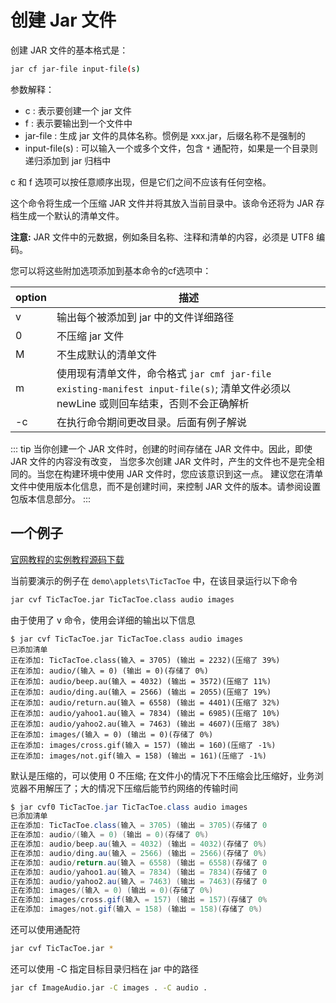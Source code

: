 # 创建 Jar 文件

创建 JAR 文件的基本格式是：

```bash
jar cf jar-file input-file(s)
```

参数解释：

* c : 表示要创建一个 jar 文件
* f : 表示要输出到一个文件中
* jar-file : 生成 jar 文件的具体名称。惯例是 xxx.jar，后缀名称不是强制的
* input-file\(s\) : 可以输入一个或多个文件，包含 `*` 通配符，如果是一个目录则递归添加到 jar 归档中

c 和 f 选项可以按任意顺序出现，但是它们之间不应该有任何空格。

这个命令将生成一个压缩 JAR 文件并将其放入当前目录中。该命令还将为 JAR 存档生成一个默认的清单文件。

**注意:** JAR 文件中的元数据，例如条目名称、注释和清单的内容，必须是 UTF8 编码。


您可以将这些附加选项添加到基本命令的cf选项中：

option | 描述
-------|----------------------------------------------------------------------------------------------------------------------------------
v      | 输出每个被添加到 jar 中的文件详细路径
0      | 不压缩 jar 文件
M      | 不生成默认的清单文件
m      | 使用现有清单文件，命令格式 `jar cmf jar-file existing-manifest input-file(s)`; 清单文件必须以 newLine 或则回车结束，否则不会正确解析
-c     | 在执行命令期间更改目录。后面有例子解说

::: tip
当你创建一个 JAR 文件时，创建的时间存储在 JAR 文件中。因此，即使 JAR 文件的内容没有改变，
当您多次创建 JAR 文件时，产生的文件也不是完全相同的。当您在构建环境中使用 JAR 文件时，您应该意识到这一点。
建议您在清单文件中使用版本化信息，而不是创建时间，来控制 JAR 文件的版本。请参阅设置包版本信息部分。
:::

## 一个例子

[官网教程的实例教程源码下载](http://download.oracle.com/otn-pub/java/jdk/8u171-b11-demos/512cd62ec5174c3487ac17c61aaa89e8/jdk-8u171-windows-x64-demos.zip)

当前要演示的例子在 `demo\applets\TicTacToe` 中，在该目录运行以下命令

```bash
jar cvf TicTacToe.jar TicTacToe.class audio images
```

由于使用了 v 命令，使用会详细的输出以下信息

```
$ jar cvf TicTacToe.jar TicTacToe.class audio images
已添加清单
正在添加: TicTacToe.class(输入 = 3705) (输出 = 2232)(压缩了 39%)
正在添加: audio/(输入 = 0) (输出 = 0)(存储了 0%)
正在添加: audio/beep.au(输入 = 4032) (输出 = 3572)(压缩了 11%)
正在添加: audio/ding.au(输入 = 2566) (输出 = 2055)(压缩了 19%)
正在添加: audio/return.au(输入 = 6558) (输出 = 4401)(压缩了 32%)
正在添加: audio/yahoo1.au(输入 = 7834) (输出 = 6985)(压缩了 10%)
正在添加: audio/yahoo2.au(输入 = 7463) (输出 = 4607)(压缩了 38%)
正在添加: images/(输入 = 0) (输出 = 0)(存储了 0%)
正在添加: images/cross.gif(输入 = 157) (输出 = 160)(压缩了 -1%)
正在添加: images/not.gif(输入 = 158) (输出 = 161)(压缩了 -1%)
```

默认是压缩的，可以使用 0 不压缩; 在文件小的情况下不压缩会比压缩好，业务浏览器不用解压了；大的情况下压缩后能节约网络的传输时间

```java
$ jar cvf0 TicTacToe.jar TicTacToe.class audio images
已添加清单
正在添加: TicTacToe.class(输入 = 3705) (输出 = 3705)(存储了 0
正在添加: audio/(输入 = 0) (输出 = 0)(存储了 0%)
正在添加: audio/beep.au(输入 = 4032) (输出 = 4032)(存储了 0%)
正在添加: audio/ding.au(输入 = 2566) (输出 = 2566)(存储了 0%)
正在添加: audio/return.au(输入 = 6558) (输出 = 6558)(存储了 0
正在添加: audio/yahoo1.au(输入 = 7834) (输出 = 7834)(存储了 0
正在添加: audio/yahoo2.au(输入 = 7463) (输出 = 7463)(存储了 0
正在添加: images/(输入 = 0) (输出 = 0)(存储了 0%)
正在添加: images/cross.gif(输入 = 157) (输出 = 157)(存储了 0%
正在添加: images/not.gif(输入 = 158) (输出 = 158)(存储了 0%)
```

还可以使用通配符

```bash
jar cvf TicTacToe.jar *
```

还可以使用 -C 指定目标目录归档在 jar 中的路径

```bash
jar cf ImageAudio.jar -C images . -C audio .
```
